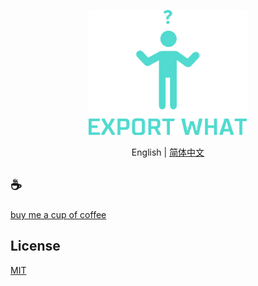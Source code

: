 <p align="center">
<img height="200" src="./assets/kv.png" alt="export what">
</p>
<p align="center"> English | <a href="./README_zh.md">简体中文</a></p>


## :coffee:

[buy me a cup of coffee](https://github.com/Simon-He95/sponsor)

## License

[MIT](./license)
